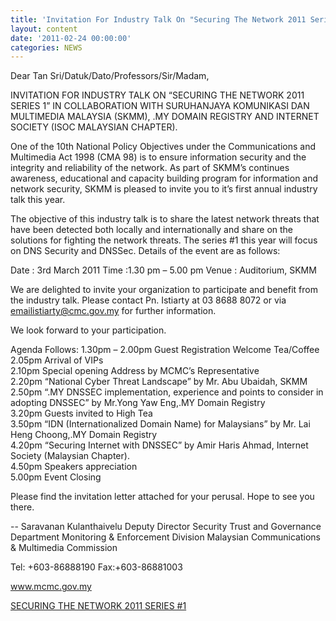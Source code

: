 ```yaml
---
title: 'Invitation For Industry Talk On "Securing The Network 2011 Series #1"'
layout: content
date: '2011-02-24 00:00:00'
categories: NEWS
---
```


Dear Tan Sri/Datuk/Dato/Professors/Sir/Madam,


INVITATION FOR INDUSTRY TALK ON “SECURING THE NETWORK 2011 SERIES 1” IN COLLABORATION WITH SURUHANJAYA KOMUNIKASI DAN MULTIMEDIA MALAYSIA (SKMM), .MY DOMAIN REGISTRY AND INTERNET SOCIETY (ISOC MALAYSIAN CHAPTER).

One of the 10th National Policy Objectives under the Communications and Multimedia Act 1998 (CMA 98) is to ensure information security and the integrity and reliability of the network. As part of SKMM’s continues awareness, educational and capacity building program for information and network security, SKMM  is pleased to invite you to it’s first annual industry talk this year.

The objective of this industry talk is to share the latest network threats that have been detected both locally and internationally and share on the solutions for fighting the network threats. The series #1 this year will focus on DNS Security and DNSSec. Details of the event are as follows:

Date : 3rd March 2011 
Time :1.30 pm – 5.00 pm
Venue : Auditorium, SKMM

We are delighted to invite your organization to participate and benefit from the industry talk. Please contact Pn. Istiarty at 03 8688 8072 or via emailistiarty@cmc.gov.my for further information.

We look forward to your participation.

Agenda Follows:
1.30pm – 2.00pm    Guest Registration Welcome Tea/Coffee   
2.05pm   Arrival of VIPs   
2.10pm   Special opening Address by MCMC’s Representative     
2.20pm   “National Cyber Threat Landscape” by Mr. Abu Ubaidah, SKMM   
2.50pm   “.MY DNSSEC implementation, experience and points to consider in adopting DNSSEC” by Mr.Yong Yaw Eng,.MY Domain Registry   
3.20pm   Guests invited to High Tea    
3.50pm   “IDN (Internationalized Domain Name) for Malaysians” by Mr. Lai Heng Choong,.MY Domain Registry   
4.20pm   “Securing Internet with DNSSEC” by Amir Haris Ahmad, Internet Society (Malaysian Chapter).   
4.50pm   Speakers appreciation   
5.00pm    Event Closing  

Please find the invitation letter attached for your perusal.
Hope to see you there.

-- 
Saravanan Kulanthaivelu
Deputy Director
Security Trust and Governance Department
Monitoring & Enforcement Division
Malaysian Communications & Multimedia Commission

Tel: +603-86888190
Fax:+603-86881003

www.mcmc.gov.my

<a href="/assets/docs/SECURING_THE_NETWORK_2011_SERIES_1.pdf" target="_blank">SECURING THE NETWORK 2011 SERIES #1</a>
